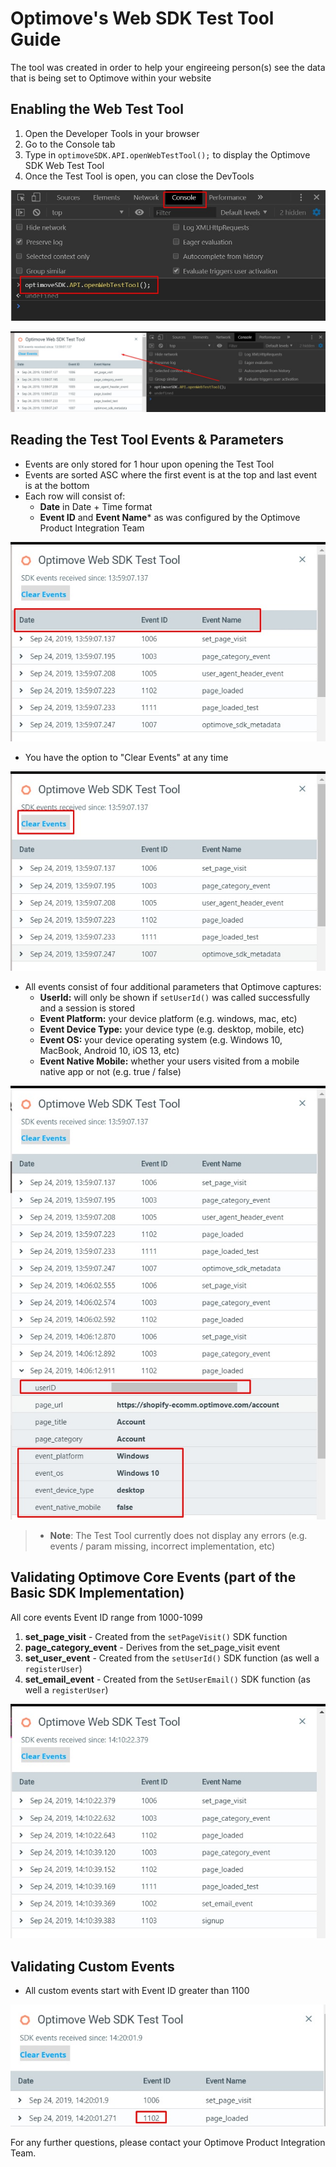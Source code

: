# Optimove's Web SDK Test Tool Guide
The tool was created in order to help your engireeing person(s) see the data that is being set to Optimove within your website

## Enabling the Web Test Tool
1. Open the Developer Tools in your browser
2. Go to the Console tab
3. Type in `optimoveSDK.API.openWebTestTool();` to display the Optimove SDK Web Test Tool
4. Once the Test Tool is open, you can close the DevTools
<p align="left"><img src="https://github.com/optimove-tech/Web-SDK-Integration-Guide/blob/master/images/openWebTestTool-1.jpg?raw=true"></p>
<p align="left"><img src="https://github.com/optimove-tech/Web-SDK-Integration-Guide/blob/master/images/openWebTestTool-2.jpg?raw=true"></p>

## Reading the Test Tool Events & Parameters
- Events are only stored for 1 hour upon opening the Test Tool
- Events are sorted ASC where the first event is at the top and last event is at the bottom
- Each row will consist of: 
    - **Date** in Date + Time format
    - **Event ID** and **Event Name*** as was configured by the Optimove Product Integration Team
<p align="left"><img src="https://github.com/optimove-tech/Web-SDK-Integration-Guide/blob/master/images/openWebTestTool-3.jpg?raw=true"></p>

- You have the option to "Clear Events" at any time
<p align="left"><img src="https://github.com/optimove-tech/Web-SDK-Integration-Guide/blob/master/images/openWebTestTool-4.jpg?raw=true"></p>

- All events consist of four additional parameters that Optimove captures:
    - **UserId:** will only be shown if `setUserId()` was called successfully and a session is stored
    - **Event Platform:** your device platform (e.g. windows, mac, etc)
    - **Event Device Type:** your device type (e.g. desktop, mobile, etc)
    - **Event OS:** your device operating system (e.g. Windows 10, MacBook, Android 10, iOS 13, etc)
    - **Event Native Mobile:** whether your users visited from a mobile native app or not (e.g. true / false)
<p align="left"><img src="https://github.com/optimove-tech/Web-SDK-Integration-Guide/blob/master/images/openWebTestTool-5.jpg?raw=true"></p>

>- **Note**: The Test Tool currently does not display any errors (e.g. events / param missing, incorrect implementation, etc)

## Validating Optimove Core Events (part of the Basic SDK Implementation)
All core events Event ID range from 1000-1099
1. **set_page_visit** - Created from the `setPageVisit()` SDK function
2. **page_category_event** - Derives from the set_page_visit event
3. **set_user_event** - Created from the `setUserId()` SDK function (as well a `registerUser`)
4. **set_email_event** - Created from the `SetUserEmail()` SDK function  (as well a `registerUser`)
<p align="left"><img src="https://github.com/optimove-tech/Web-SDK-Integration-Guide/blob/master/images/openWebTestTool-6.jpg?raw=true"></p>

## Validating Custom Events
- All custom events start with Event ID greater than 1100
<p align="left"><img src="https://github.com/optimove-tech/Web-SDK-Integration-Guide/blob/master/images/openWebTestTool-7.jpg?raw=true"></p>

For any further questions, please contact your Optimove Product Integration Team.